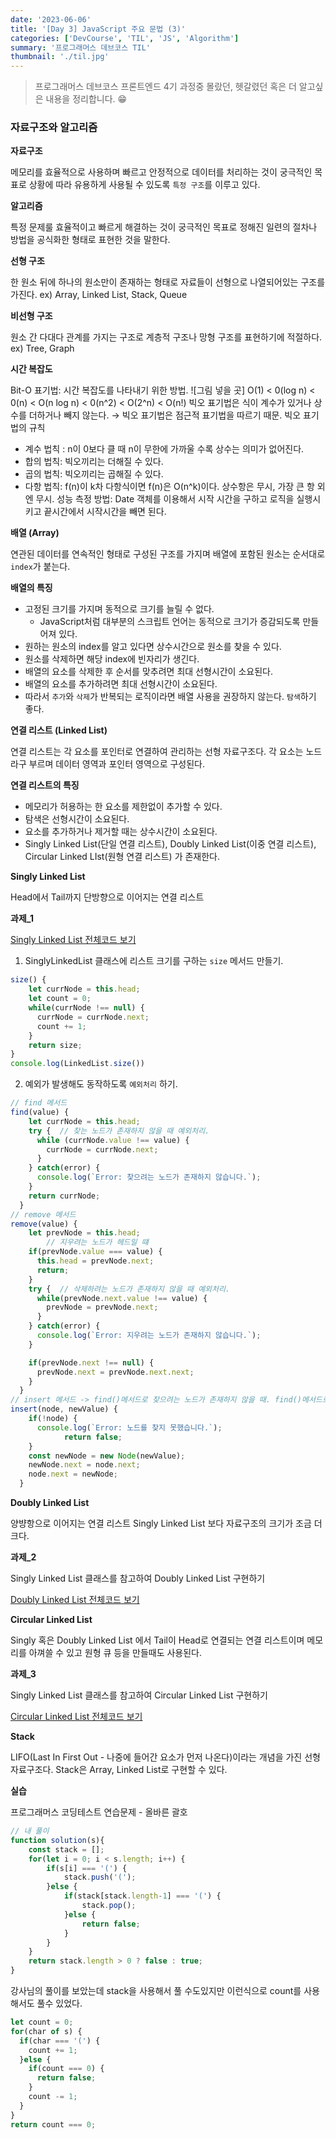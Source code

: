 ```yaml
---
date: '2023-06-06'
title: '[Day 3] JavaScript 주요 문법 (3)'
categories: ['DevCourse', 'TIL', 'JS', 'Algorithm']
summary: '프로그래머스 데브코스 TIL'
thumbnail: './til.jpg'
---
```


> 프로그래머스 데브코스 프론트엔드 4기 과정중 몰랐던, 헷갈렸던 혹은 더 알고싶은 내용을 정리합니다. 😁
### 자료구조와 알고리즘
**자료구조**

메모리를 효율적으로 사용하며 빠르고 안정적으로 데이터를 처리하는 것이 궁극적인 목표로 상황에 따라 유용하게 사용될 수 있도록 `특정 구조`를 이루고 있다.

**알고리즘**

특정 문제룰 효율적이고 빠르게 해결하는 것이 궁극적인 목표로 정해진 일련의 절차나 방법을 공식화한 형태로 표현한 것을 말한다.

**선형 구조**

한 원소 뒤에 하나의 원소만이 존재하는 형태로 자료들이 선형으로 나열되어있는 구조를 가진다.
ex) Array, Linked List, Stack, Queue

**비선형 구조**

원소 간 다대다 관계를 가지는 구조로 계층적 구조나 망형 구조를 표현하기에 적절하다.
ex) Tree, Graph

**시간 복잡도**

Bit-O 표기법: 시간 복잡도를 나타내기 위한 방법.
![그림 넣을 곳]
O(1) < 0(log n) < 0(n) < O(n log n) < 0(n^2) < O(2^n) < O(n!)
빅오 표기법은 식이 계수가 있거나 상수를 더하거나 빼지 않는다. → 빅오 표기법은 점근적 표기법을 따르기 때문.
빅오 표기법의 규칙
- 계수 법칙 : n이 0보다 클 때 n이 무한에 가까울 수록 상수는 의미가 없어진다.
- 합의 법칙: 빅오끼리는 더해질 수 있다.
- 곱의 법칙: 빅오끼리는 곱해질 수 있다.
- 다항 법칙: f(n)이 k차 다항식이면 f(n)은 O(n^k)이다.
상수항은 무시, 가장 큰 항 외엔 무시.
성능 측정 방법: Date 객체를 이용해서 시작 시간을 구하고 로직을 실행시키고 끝시간에서 시작시간을 빼면 된다.

**배열 (Array)**

연관된 데이터를 연속적인 형태로 구성된 구조를 가지며 배열에 포함된 원소는 순서대로 `index`가 붙는다.

**배열의 특징**

- 고정된 크기를 가지며 동적으로 크기를 늘릴 수 없다.
    - JavaScript처럼 대부분의 스크립트 언어는 동적으로 크기가 증감되도록 만들어져 있다.
- 원하는 원소의 index를 알고 있다면 상수시간으로 원소를 찾을 수 있다.
- 원소를 삭제하면 해당 index에 빈자리가 생긴다.
- 배열의 요소를 삭제한 후 순서를 맞추려면 최대 선형시간이 소요된다.
- 배열의 요소를 추가하려면 최대 선형시간이 소요된다.
- 따라서 `추가`와 `삭제`가 반복되는 로직이라면 배열 사용을 권장하지 않는다. `탐색`하기 좋다.

**연결 리스트 (Linked List)**

연결 리스트는 각 요소를 포인터로 연결하여 관리하는 선형 자료구조다. 각 요소는 노드라구 부르며 데이터 영역과 포인터 영역으로 구성된다.

**연결 리스트의 특징**

- 메모리가 허용하는 한 요소를 제한없이 추가할 수 있다.
- 탐색은 선형시간이 소요된다.
- 요소를 추가하거나 제거할 때는 상수시간이 소요된다.
- Singly Linked List(단일 연결 리스트), Doubly Linked List(이중 연결 리스트), Circular Linked LIst(원형 연결 리스트) 가 존재한다.

**Singly Linked List**

Head에서 Tail까지 단방향으로 이어지는 연결 리스트

**과제_1**

[Singly Linked List 전체코드 보기](http://colorscripter.com/s/HH4NT6F)
1. SinglyLinkedList 클래스에 리스트 크기를 구하는 `size` 메서드 만들기.
```jsx
size() {
    let currNode = this.head;
    let count = 0;
    while(currNode !== null) {
      currNode = currNode.next;
      count += 1;
    }
    return size;
}
console.log(LinkedList.size())
```
2. 예외가 발생해도 동작하도록 `예외처리` 하기.
```js
// find 메서드
find(value) {
    let currNode = this.head;
    try {  // 찾는 노드가 존재하지 않을 때 예외처리.
      while (currNode.value !== value) {
        currNode = currNode.next;
      }
    } catch(error) {
      console.log(`Error: 찾으려는 노드가 존재하지 않습니다.`);
    }
    return currNode;
  }
// remove 메서드
remove(value) {
    let prevNode = this.head;
		// 지우려는 노드가 헤드일 떄 
    if(prevNode.value === value) {
      this.head = prevNode.next;
      return;
    }
    try {  // 삭제하려는 노드가 존재하지 않을 때 예외처리.
      while(prevNode.next.value !== value) {
        prevNode = prevNode.next;
      }
    } catch(error) {
      console.log(`Error: 지우려는 노드가 존재하지 않습니다.`);
    }

    if(prevNode.next !== null) {
      prevNode.next = prevNode.next.next;
    }
  }
// insert 메서드 -> find()메서드로 찾으려는 노드가 존재하지 않을 때. find()메서드로부터 null값을 반환 받았을떄
insert(node, newValue) {
    if(!node) {
      console.log(`Error: 노드를 찾지 못했습니다.`);
			return false;
    }
    const newNode = new Node(newValue);
    newNode.next = node.next;
    node.next = newNode;
  }
```
**Doubly Linked List**

양뱡항으로 이어지는 연결 리스트 Singly Linked List 보다 자료구조의 크기가 조금 더 크다.

**과제_2**

Singly Linked List 클래스를 참고하여 Doubly Linked List 구현하기

[Doubly Linked List 전체코드 보기](http://colorscripter.com/s/yFfyqGj)

**Circular Linked List**

Singly 혹은 Doubly Linked List 에서 Tail이 Head로 연결되는 연결 리스트이며 메모리를 아껴쓸 수 있고 원형 큐 등을 만들때도 사용된다.

**과제_3**

Singly Linked List 클래스를 참고하여 Circular Linked List 구현하기

[Circular Linked List 전체코드 보기](http://colorscripter.com/s/pMJDzc3)

**Stack**

LIFO(Last In First Out - 나중에 들어간 요소가 먼저 나온다)이라는 개념을 가진 선형 자료구조다.
Stack은 Array, Linked List로 구현할 수 있다.

**실습**

프로그래머스 코딩테스트 연습문제 - 올바른 괄호
```js
// 내 풀이
function solution(s){
    const stack = [];
    for(let i = 0; i < s.length; i++) {
        if(s[i] === '(') {
            stack.push('(');
        }else {
            if(stack[stack.length-1] === '(') {
                stack.pop();
            }else {
                return false;
            }
        }
    }
    return stack.length > 0 ? false : true;
}
```
강사님의 풀이를 보았는데 stack을 사용해서 풀 수도있지만 이런식으로 count를 사용해서도 풀수 있었다.
```js
let count = 0;
for(char of s) {
  if(char === '(') {
    count += 1;
  }else {
    if(count === 0) {
      return false;
    }
    count -= 1;
  }
}
return count === 0;
```